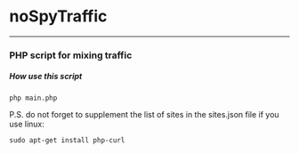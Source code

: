 # noSpyTraffic

<hr>
<h3>PHP script for mixing traffic</h3>

<h5>How use this script</h5>

```
php main.php
```

P.S. do not forget to supplement the list of sites in the sites.json file
if you use linux:
```
sudo apt-get install php-curl
```
